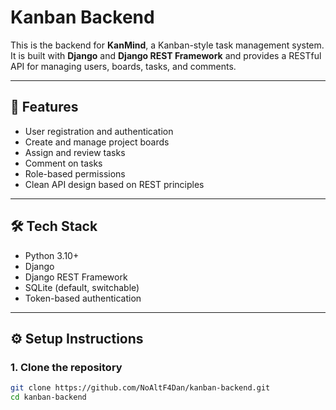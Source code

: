 # Kanban Backend

This is the backend for **KanMind**, a Kanban-style task management system.  
It is built with **Django** and **Django REST Framework** and provides a RESTful API for managing users, boards, tasks, and comments.

---

## 🚀 Features

- User registration and authentication
- Create and manage project boards
- Assign and review tasks
- Comment on tasks
- Role-based permissions
- Clean API design based on REST principles

---

## 🛠️ Tech Stack

- Python 3.10+
- Django
- Django REST Framework
- SQLite (default, switchable)
- Token-based authentication

---

## ⚙️ Setup Instructions

### 1. Clone the repository

```bash
git clone https://github.com/NoAltF4Dan/kanban-backend.git
cd kanban-backend

